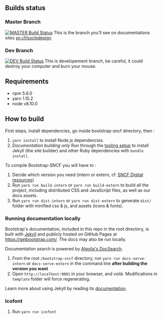 ## Builds status

### Master Branch
[![MASTER Build Status](https://travis-ci.com/SNCFdevelopers/bootstrap-sncf.svg?branch=master)](https://travis-ci.com/SNCFdevelopers/bootstrap-sncf) This is the branch you'll see on documentations sites [sn.cf/socledesign](http://sn.cf/socledesign)

### Dev Branch
[![DEV Build Status](https://travis-ci.com/SNCFdevelopers/bootstrap-sncf.svg?branch=dev)](https://travis-ci.com/SNCFdevelopers/bootstrap-sncf) This is developement branch, be careful, it could destroy your computer and burn your mouse.

## Requirements

- npm 5.6.0
- yarn 1.15.2
- node v8.10.0

## How to build

First steps, install dependencies, go inside bootstrap-sncf directory, then :

1. `yarn install` to install Node.js dependencies.
2. _Documentation building only_ Run through the [tooling setup](https://getbootstrap.com/docs/4.0/getting-started/build-tools/#tooling-setup) to install Jekyll (the site builder) and other Ruby dependencies with `bundle install`.

To compile Bootstrap-SNCF you will have to :

1. Decide which version you need (intern or extern, cf. [SNCF Digital resources](http://sn.cf/socledesign))
2. Run `yarn run build-intern` or `yarn run build-extern` to build all the project, including distributed CSS and JavaScript files, as well as our docs assets.
3. Run `yarn run dist-intern` or `yarn run dist-extern` to generate `dist/` folder with minified css & js, and assets (icons & fonts).

### Running documentation locally

Bootstrap's documentation, included in this repo in the root directory, is built with [Jekyll](https://jekyllrb.com/) and publicly hosted on GitHub Pages at <https://getbootstrap.com/>. The docs may also be run locally.

Documentation search is powered by [Algolia's DocSearch](https://community.algolia.com/docsearch/).

1. From the root `/bootstrap-sncf` directory, run `yarn run docs-serve-intern` or `docs-serve-extern` in the command line **after building the version you want**
2. Open `http://localhost:9001` in your browser, and voilà. Modifications in `template` folder will force regenerating.

Learn more about using Jekyll by reading its [documentation](https://jekyllrb.com/docs/home/).

### Icofont

1. Run `yarn run icofont`
